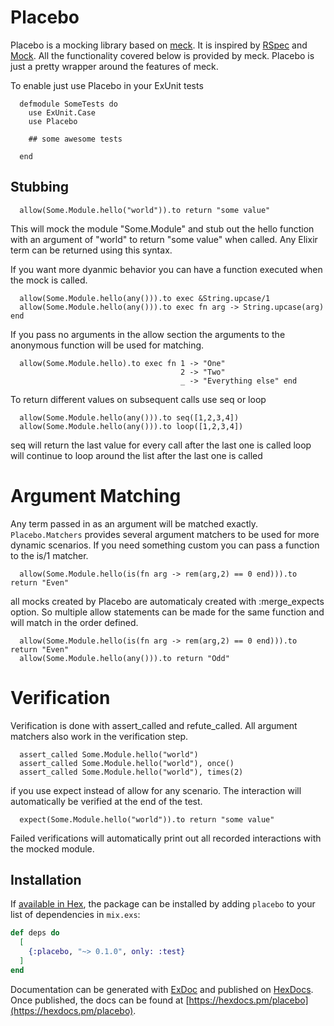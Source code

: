 # Placebo

Placebo is a mocking library based on [meck](http://eproxus.github.io/meck/).
  It is inspired by [RSpec](http://rspec.info/) and [Mock](https://github.com/jjh42/mock).
  All the functionality covered below is provided by meck.
  Placebo is just a pretty wrapper around the features of meck.

  To enable just use Placebo in your ExUnit tests
  ```
    defmodule SomeTests do
      use ExUnit.Case
      use Placebo

      ## some awesome tests

    end
  ```


  ## Stubbing

  ```
    allow(Some.Module.hello("world")).to return "some value"
  ```
  This will mock the module "Some.Module" and stub out the hello function with an argument of "world" to return "some value" when called.
  Any Elixir term can be returned using this syntax.

  If you want more dyanmic behavior you can have a function executed when the mock is called.
  ```
    allow(Some.Module.hello(any())).to exec &String.upcase/1
    allow(Some.Module.hello(any())).to exec fn arg -> String.upcase(arg) end
  ```

  If you pass no arguments in the allow section the arguments to the anonymous function will be used for matching.
  ```
    allow(Some.Module.hello).to exec fn 1 -> "One"
                                        2 -> "Two"
                                        _ -> "Everything else" end
  ```

  To return different values on subsequent calls use seq or loop
  ```
    allow(Some.Module.hello(any())).to seq([1,2,3,4])
    allow(Some.Module.hello(any())).to loop([1,2,3,4])
  ```
  seq will return the last value for every call after the last one is called
  loop will continue to loop around the list after the last one is called

  # Argument Matching

  Any term passed in as an argument will be matched exactly.
  `Placebo.Matchers` provides several argument matchers to be used for more dynamic scenarios.
  If you need something custom you can pass a function to the is/1 matcher.
  ```
    allow(Some.Module.hello(is(fn arg -> rem(arg,2) == 0 end))).to return "Even"
  ```

  all mocks created by Placebo are automaticaly created with :merge_expects option.
  So multiple allow statements can be made for the same function and will match in the order defined.
  ```
    allow(Some.Module.hello(is(fn arg -> rem(arg,2) == 0 end))).to return "Even"
    allow(Some.Module.hello(any())).to return "Odd"
  ```

  # Verification

  Verification is done with assert_called and refute_called.
  All argument matchers also work in the verification step.

  ```
    assert_called Some.Module.hello("world")
    assert_called Some.Module.hello("world"), once()
    assert_called Some.Module.hello("world"), times(2)
  ```

  if you use expect instead of allow for any scenario. The interaction will automatically be verified at the end of the test.
  ```
    expect(Some.Module.hello("world")).to return "some value"
  ```

  Failed verifications will automatically print out all recorded interactions with the mocked module.


## Installation

If [available in Hex](https://hex.pm/docs/publish), the package can be installed
by adding `placebo` to your list of dependencies in `mix.exs`:

```elixir
def deps do
  [
    {:placebo, "~> 0.1.0", only: :test}
  ]
end
```

Documentation can be generated with [ExDoc](https://github.com/elixir-lang/ex_doc)
and published on [HexDocs](https://hexdocs.pm). Once published, the docs can
be found at [https://hexdocs.pm/placebo](https://hexdocs.pm/placebo).

